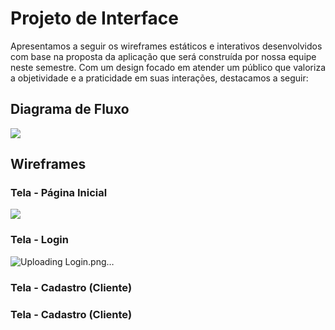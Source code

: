 
# Projeto de Interface

Apresentamos a seguir os wireframes estáticos e interativos desenvolvidos com base na proposta da aplicação que será construída por nossa equipe neste semestre. Com um design focado em atender um público que valoriza a objetividade e a praticidade em suas interações, destacamos a seguir:

## Diagrama de Fluxo

<img src="https://github.com/user-attachments/assets/8f5a3edf-3b84-47aa-bf3b-c478d6754726">

## Wireframes
### Tela - Página Inicial

<img src = "https://github.com/user-attachments/assets/38f56749-098e-409e-9022-302713a403bb">

### Tela - Login

![Uploading Login.png…]()

### Tela - Cadastro (Cliente)



### Tela - Cadastro (Cliente)
